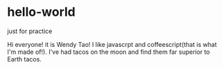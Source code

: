 # hello-world
just for practice

Hi everyone!
it is Wendy Tao! I like javascrpt and coffeescript(that is what I'm made of!).
I've had tacos on the moon and find them far superior to Earth tacos.

